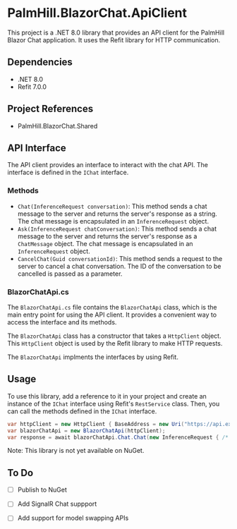 ﻿# PalmHill.BlazorChat.ApiClient

This project is a .NET 8.0 library that provides an API client for the PalmHill Blazor Chat application. It uses the Refit library for HTTP communication.

## Dependencies
- .NET 8.0
- Refit 7.0.0

## Project References
- PalmHill.BlazorChat.Shared

## API Interface
The API client provides an interface to interact with the chat API. The interface is defined in the `IChat` interface.

### Methods
- `Chat(InferenceRequest conversation)`: This method sends a chat message to the server and returns the server's response as a string. The chat message is encapsulated in an `InferenceRequest` object.
- `Ask(InferenceRequest chatConversation)`: This method sends a chat message to the server and returns the server's response as a `ChatMessage` object. The chat message is encapsulated in an `InferenceRequest` object.
- `CancelChat(Guid conversationId)`: This method sends a request to the server to cancel a chat conversation. The ID of the conversation to be cancelled is passed as a parameter.

### BlazorChatApi.cs
The `BlazorChatApi.cs` file contains the `BlazorChatApi` class, which is the main entry point for using the API client. It provides a convenient way to access the interface and its methods.

The `BlazorChatApi` class has a constructor that takes a `HttpClient` object. This `HttpClient` object is used by the Refit library to make HTTP requests.

The `BlazorChatApi` implments the interfaces by using Refit.

## Usage
To use this library, add a reference to it in your project and create an instance of the `IChat` interface using Refit's `RestService` class. Then, you can call the methods defined in the `IChat` interface.

```csharp
var httpClient = new HttpClient { BaseAddress = new Uri("https://api.example.com") };
var blazorChatApi = new BlazorChatApi(httpClient);
var response = await blazorChatApi.Chat.Chat(new InferenceRequest { /* ... */ });
```

Note: This library is not yet available on NuGet.


## To Do
- [ ] Publish to NuGet
- [ ] Add SignalR Chat suppport
- [ ] Add support for model swapping APIs

